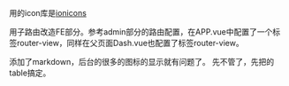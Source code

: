
用的icon库是[ionicons](http://ionicons.com/)

用子路由改造FE部分。参考admin部分的路由配置，在APP.vue中配置了一个标签router-view，同样在父页面Dash.vue也配置了标签router-view。

添加了markdown，后台的很多的图标的显示就有问题了。
先不管了，先把的table搞定。